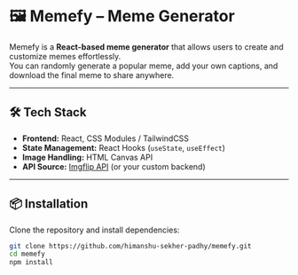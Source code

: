 # 🖼️ Memefy – Meme Generator

Memefy is a **React-based meme generator** that allows users to create and customize memes effortlessly.  
You can randomly generate a popular meme, add your own captions, and download the final meme to share anywhere.

---

## 🛠️ Tech Stack

- **Frontend:** React, CSS Modules / TailwindCSS
- **State Management:** React Hooks (`useState`, `useEffect`)
- **Image Handling:** HTML Canvas API
- **API Source:** [Imgflip API](https://api.imgflip.com/) (or your custom backend)

---

## 📦 Installation

Clone the repository and install dependencies:

```bash
git clone https://github.com/himanshu-sekher-padhy/memefy.git
cd memefy
npm install
